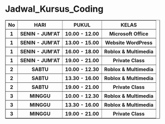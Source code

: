 # Jadwal_Kursus_Coding

<!DOCTYPE html>
<html>
<head>

<title>Tugas</title>
</head>
<body>
<table border="1">
<tr>
    <th>No</th>
    <th>HARI</th>
    <th>PUKUL</th>
    <th>KELAS</th>
</tr>
<tr>
    <th>1</th>
    <th>SENIN - JUM'AT</th>
    <th>10.00 - 12.00</th>
    <th>Microsoft Office</th>
</tr>
<tr>
    <th>1</th>
    <th>SENIN - JUM'AT</th>
    <th>13.00 - 15.00</th>
    <th>Website WordPress</th>
</tr>
<tr>
    <th>1</th>
    <th>SENIN - JUM'AT</th>
    <th>16.00 - 18.00</th>
    <th>Roblox & Multimedia</th>
</tr>
<tr>
    <th>1</th>
    <th>SENIN - JUM'AT
    <th>19.00 - 21.00</th>
    <th>Private Class</th>
</tr>
<tr>
    <th>2</th>
    <th>SABTU</th>
    <th>10.00 - 12.30</th>
    <th>Roblox & Multimedia</th>
</tr>
<tr>
    <th>2</th>
    <th>SABTU</th>
    <th>13.30 - 16.00</th>
    <th>Roblox & Multimedia</th>
</tr>
<tr>
    <th>2</th>
    <th>SABTU
    <th>19.00 - 21.00</th>
    <th>Private Class</th>
</tr>
<tr>
    <th>3</th>
    <th>MINGGU</th>
    <th>10.00 - 12.30</th>
    <th>Roblox & Multimedia</th>
</tr>
<tr>
    <th>3</th>
    <th>MINGGU</th>
    <th>13.30 - 16.00</th>
    <th>Roblox & Multimedia</th>
</tr>
<tr>
    <th>3</th>
    <th>MINGGU</th>
    <th>19.00 - 21.00</th>
    <th>Private Class</th>


